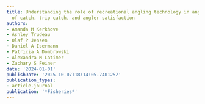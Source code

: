```yaml
---
title: Understanding the role of recreational angling technology in angler expectations
  of catch, trip catch, and angler satisfaction
authors:
- Amanda M Kerkhove
- Ashley Trudeau
- Olaf P Jensen
- Daniel A Isermann
- Patricia A Dombrowski
- Alexandra M Latimer
- Zachary S Feiner
date: '2024-01-01'
publishDate: '2025-10-07T18:14:05.740125Z'
publication_types:
- article-journal
publication: '*Fisheries*'
---
```

